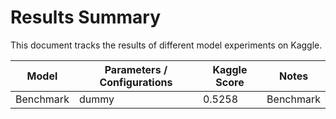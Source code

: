 # Results Summary

This document tracks the results of different model experiments on Kaggle.

| Model     | Parameters / Configurations | Kaggle Score | Notes     |
| --------- | --------------------------- | ------------ | --------- |
| Benchmark | dummy                       | 0.5258       | Benchmark |
